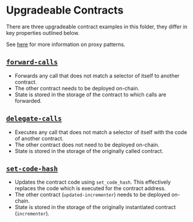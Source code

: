 # Upgradeable Contracts

There are three upgradeable contract examples in this folder, they differ
in key properties outlined below.

See [here](https://docs.openzeppelin.com/upgrades-plugins/1.x/proxies) for
more information on proxy patterns.


## [`forward-calls`](https://github.com/paritytech/ink/tree/master/examples/upgradeable-contracts/forward-calls)

* Forwards any call that does not match a selector of itself to another contract.
* The other contract needs to be deployed on-chain.
* State is stored in the storage of the contract to which calls are forwarded.


## [`delegate-calls`](https://github.com/paritytech/ink/tree/master/examples/upgradeable-contracts/delegate-calls)

* Executes any call that does not match a selector of itself with the code of another contract.
* The other contract does not need to be deployed on-chain.
* State is stored in the storage of the originally called contract.


## [`set-code-hash`](https://github.com/paritytech/ink/tree/master/examples/upgradeable-contracts/set-code-hash)

* Updates the contract code using `set_code_hash`.
  This effectively replaces the code which is executed for the contract address.
* The other contract (`updated-incrementer`) needs to be deployed on-chain.
* State is stored in the storage of the originally instantiated contract (`incrementer`).
